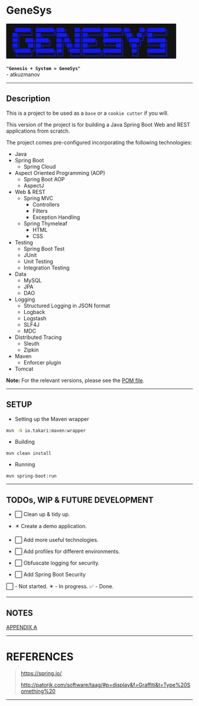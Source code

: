 # GeneSys

![GeneSys Logo v1.0](GeneSys_Logo_v1.0.png)

**```"Genesis + System = GeneSys"```**   
\- atkuzmanov

---

## Description

This is a project to be used as a `base` or a `cookie cutter` if you will.

This version of the project is for building a Java Spring Boot Web and REST applications from scratch.

The project comes pre-configured incorporating the following technologies:

- Java
- Spring Boot
    - Spring Cloud
- Aspect Oriented Programming (AOP)
    - Spring Boot AOP
    - AspectJ
- Web & REST
    - Spring MVC
        - Controllers
        - Filters
        - Exception Handling
    - Spring Thymeleaf
        - HTML
        - CSS
- Testing
    - Spring Boot Test
    - JUnit
    - Unit Testing
    - Integration Testing
- Data
    - MySQL
    - JPA
    - DAO
- Logging
    - Structured Logging in JSON format
    - Logback
    - Logstash
    - SLF4J
    - MDC
- Distributed Tracing
    - Sleuth
    - Zipkin
- Maven
    - Enforcer plugin
- Tomcat

**Note:** For the relevant versions, please see the [POM file](pom.xml).

---

## SETUP

- Setting up the Maven wrapper

```sh
mvn -N io.takari:maven:wrapper
```

- Building

```
mvn clean install
```

- Running

```
mvn spring-boot:run
```

---

## TODOs, WIP & FUTURE DEVELOPMENT

- :white_large_square: Clean up & tidy up.

- :eight_pointed_black_star: Create a demo application.

- :white_large_square: Add more useful technologies.

- :white_large_square: Add profiles for different environments.

- :white_large_square: Obfuscate logging for security.

- :white_large_square: Add Spring Boot Security

:white_large_square: - Not started.
:eight_pointed_black_star: - In progress.
:white_check_mark: - Done.

---

## NOTES

[APPENDIX A](APPENDIX_A.md)

---

# REFERENCES

> <https://spring.io/>
>
> <http://patorjk.com/software/taag/#p=display&f=Graffiti&t=Type%20Something%20>

---
